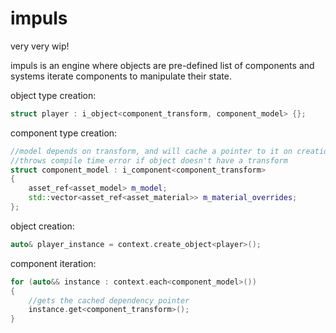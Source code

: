 # impuls
very very wip!

impuls is an engine where objects are pre-defined list of components and systems iterate components to manipulate their state.

object type creation:
```cpp
struct player : i_object<component_transform, component_model> {};
```

component type creation:
```cpp
//model depends on transform, and will cache a pointer to it on creation,
//throws compile time error if object doesn't have a transform
struct component_model : i_component<component_transform>
{
	asset_ref<asset_model> m_model;
	std::vector<asset_ref<asset_material>> m_material_overrides;
};
```

object creation:
```cpp
auto& player_instance = context.create_object<player>();
```

component iteration:
```cpp
for (auto&& instance : context.each<component_model>())
{
	//gets the cached dependency pointer
	instance.get<component_transform>();
}
```
